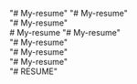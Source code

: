 "# My-resume" 
"# My-resume"  
"# My-resume"  
#   M y - r e s u m e  
 "# My-resume"  
"# My-resume"  
"# My-resume"  
"# My-resume"  
"# RESUME" 
